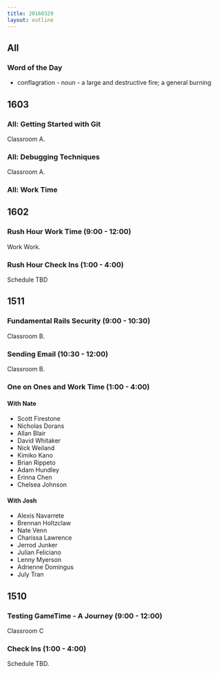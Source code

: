 ```yaml
---
title: 20160329
layout: outline
---
```


## All

### Word of the Day
* conflagration - noun - a large and destructive fire; a general
burning


## 1603

### All: Getting Started with Git

Classroom A.

### All: Debugging Techniques

Classroom A.

### All: Work Time


## 1602

### Rush Hour Work Time (9:00 - 12:00)

Work Work.

### Rush Hour Check Ins (1:00 - 4:00)

Schedule TBD


## 1511

### Fundamental Rails Security (9:00 - 10:30)

Classroom B.

### Sending Email (10:30 - 12:00)

Classroom B.

### One on Ones and Work Time (1:00 - 4:00)

#### With Nate
* Scott Firestone
* Nicholas Dorans
* Allan Blair
* David Whitaker
* Nick Weiland
* Kimiko Kano
* Brian Rippeto
* Adam Hundley
* Erinna Chen
* Chelsea Johnson

#### With Josh
* Alexis Navarrete
* Brennan Holtzclaw
* Nate Venn
* Charissa Lawrence
* Jerrod Junker
* Julian Feliciano
* Lenny Myerson
* Adrienne Domingus
* July Tran


## 1510

### Testing GameTime - A Journey (9:00 - 12:00)

Classroom C

### Check Ins (1:00 - 4:00)

Schedule TBD.
